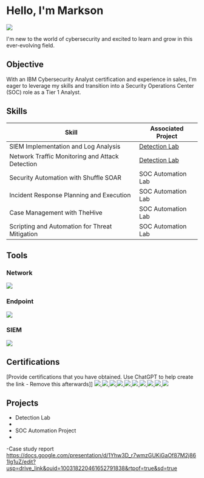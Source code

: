# Hello, I'm Markson
<a href="https://www.linkedin.com/in/markson-umesi-4b898b34a">
  <img src="https://img.shields.io/badge/-LinkedIn-0072b1?&style=for-the-badge&logo=linkedin&logoColor=white" />
</a>



I'm new to the world of cybersecurity and excited to learn and grow in this ever-evolving field.


## Objective

With an IBM Cybersecurity Analyst certification and experience in sales, I'm eager to leverage my skills and transition into a Security Operations Center (SOC) role as a Tier 1 Analyst.

## Skills


| Skill                                         | Associated Project         |
|-----------------------------------------------|----------------------------|
| SIEM Implementation and Log Analysis          | <a href="https://google.com">Detection Lab</a>|
| Network Traffic Monitoring and Attack Detection | <a href="https://google.com">Detection Lab</a>|
| Security Automation with Shuffle SOAR         | SOC Automation Lab|
| Incident Response Planning and Execution      | SOC Automation Lab|
| Case Management with TheHive                  | SOC Automation Lab|
| Scripting and Automation for Threat Mitigation | SOC Automation Lab|

## Tools


### Network
<div>
<a href="https://www.wireshark.org">
  <img src="https://img.shields.io/badge/-Wireshark-1679A7?&style=for-the-badge&logo=Wireshark&logoColor=white" />
</a>
  
### Endpoint
<div>
<a href="https://www.microsoft.com/en-us/microsoft-365/security/business/defender-endpoint">
  <img src="https://img.shields.io/badge/-Microsoft%20Defender%20for%20Endpoint-00A4EF?&style=for-the-badge&logo=Microsoft&logoColor=white" />
</a>

    

### SIEM

<a href="https://www.splunk.com">
  <img src="https://img.shields.io/badge/-Splunk-000000?&style=for-the-badge&logo=Splunk&logoColor=white" />
</a>


 

## Certifications
[Provide certifications that you have obtained. Use ChatGPT to help create the link - Remove this afterwards]]
<a href="https://www.ibm.com/certify">
  <img src="https://img.shields.io/badge/-IBM%20Cybersecurity%20Analyst-005C8A?&style=for-the-badge&logo=IBM&logoColor=white" />
  <img src="https://img.shields.io/badge/-IBM%20Penetration%20Testing-005C8A?&style=for-the-badge&logo=IBM&logoColor=white" />
  <img src="https://img.shields.io/badge/-IBM%20Hunting-005C8A?&style=for-the-badge&logo=IBM&logoColor=white" />
  <img src="https://img.shields.io/badge/-IBM%20Cryptography-005C8A?&style=for-the-badge&logo=IBM&logoColor=white" />
  <img src="https://img.shields.io/badge/-IBM%20Computer%20Networks-005C8A?&style=for-the-badge&logo=IBM&logoColor=white" />
  <img src="https://img.shields.io/badge/-IBM%20Network%20Security-005C8A?&style=for-the-badge&logo=IBM&logoColor=white" />
  <img src="https://img.shields.io/badge/-IBM%20Database%20Essentials-005C8A?&style=for-the-badge&logo=IBM&logoColor=white" />
  <img src="https://img.shields.io/badge/-IBM%20Vulnerability-005C8A?&style=for-the-badge&logo=IBM&logoColor=white" />
  <img src="https://img.shields.io/badge/-IBM%20Incident%20Response-005C8A?&style=for-the-badge&logo=IBM&logoColor=white" />
  <img src="https://img.shields.io/badge/-IBM%20Digital%20Forensics-005C8A?&style=for-the-badge&logo=IBM&logoColor=white" />
</a>

## Projects
- Detection Lab
- 
- SOC Automation Project
- 
-Case study report
https://docs.google.com/presentation/d/1Yhw3D_r7wmzGUKiGaOf87M2j861lg1uZ/edit?usp=drive_link&ouid=100318220461652791838&rtpof=true&sd=true
